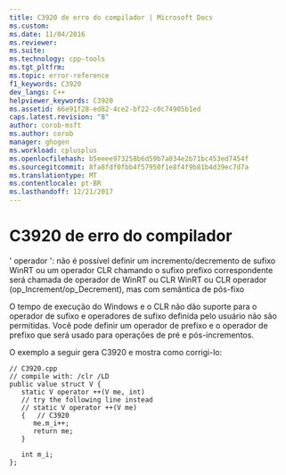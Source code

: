 ```yaml
---
title: C3920 de erro do compilador | Microsoft Docs
ms.custom: 
ms.date: 11/04/2016
ms.reviewer: 
ms.suite: 
ms.technology: cpp-tools
ms.tgt_pltfrm: 
ms.topic: error-reference
f1_keywords: C3920
dev_langs: C++
helpviewer_keywords: C3920
ms.assetid: 66e91f28-ed82-4ce2-bf22-c0c74905b1ed
caps.latest.revision: "8"
author: corob-msft
ms.author: corob
manager: ghogen
ms.workload: cplusplus
ms.openlocfilehash: b5eeee973258b6d59b7a034e2b71bc453ed7454f
ms.sourcegitcommit: 8fa8fdf0fbb4f57950f1e8f4f9b81b4d39ec7d7a
ms.translationtype: MT
ms.contentlocale: pt-BR
ms.lasthandoff: 12/21/2017
---
```

# <a name="compiler-error-c3920"></a>C3920 de erro do compilador
' operador ': não é possível definir um incremento/decremento de sufixo WinRT ou um operador CLR chamando o sufixo prefixo correspondente será chamada de operador de WinRT ou CLR WinRT ou CLR operador (op_Increment/op_Decrement), mas com semântica de pós-fixo  
  
 O tempo de execução do Windows e o CLR não dão suporte para o operador de sufixo e operadores de sufixo definida pelo usuário não são permitidas.  Você pode definir um operador de prefixo e o operador de prefixo que será usado para operações de pré e pós-incrementos.  
  
 O exemplo a seguir gera C3920 e mostra como corrigi-lo:  
  
```  
// C3920.cpp  
// compile with: /clr /LD  
public value struct V {  
   static V operator ++(V me, int)  
   // try the following line instead  
   // static V operator ++(V me)  
   {   // C3920  
      me.m_i++;  
      return me;  
   }  
  
   int m_i;  
};  
  
```